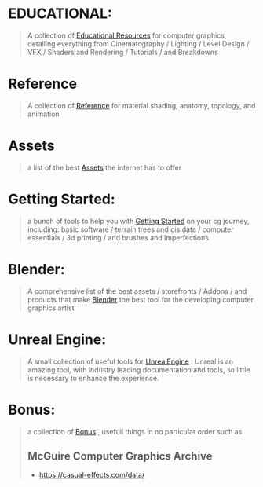 # EDUCATIONAL:
> 	A collection of 
> [Educational Resources](https://github.com/JettTurnerViz/Vizlab-Resources/blob/main/Educational.md)
> for computer graphics, detailing everything from Cinematography / Lighting / Level Design / VFX / Shaders and Rendering / Tutorials / and Breakdowns

# Reference
> 	A collection of 
> [Reference](https://github.com/JettTurnerViz/Vizlab-Resources/blob/main/Refernce.md)
> for material shading, anatomy, topology, and animation

# Assets
> a list of the best
> [Assets](https://github.com/JettTurnerViz/Vizlab-Resources/blob/main/Assets.md)
> the internet has to offer

# Getting Started:
> a bunch of tools to help you with
> [Getting Started](https://github.com/JettTurnerViz/Vizlab-Resources/blob/main/Getting_Started.md)
> on your cg journey, including:
> basic software / terrain trees and gis data / computer essentials / 3d printing / and brushes and imperfections

# Blender:
> A comprehensive list of the best assets / storefronts / Addons / and products that make
> [Blender](https://github.com/JettTurnerViz/Vizlab-Resources/blob/main/Blender.md)
> the best tool for the developing computer graphics artist

# Unreal Engine:
> A small collection of useful tools for
>  [UnrealEngine](https://github.com/JettTurnerViz/Vizlab-Resources/blob/main/Unreal.md)
> : Unreal is an amazing tool, with industry leading documentation and tools, so little is necessary to enhance the experience.

# Bonus:
> a collection of
> [Bonus](https://github.com/JettTurnerViz/Vizlab-Resources/blob/main/Bonus.md)
> , usefull things in no particular order such as
> ## McGuire Computer Graphics Archive
> - https://casual-effects.com/data/
